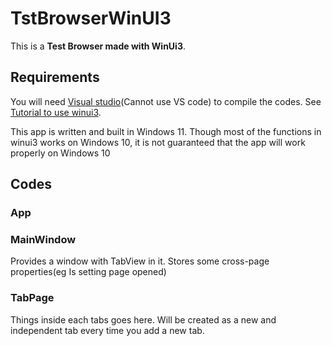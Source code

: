 # TstBrowserWinUI3

This is a **Test Browser made with WinUi3**. 

## Requirements

You will need [Visual studio](https://visualstudio.microsoft.com/downloads/)(Cannot use VS code) to compile the codes. See [Tutorial to use winui3](https://learn.microsoft.com/en-us/windows/apps/windows-app-sdk/set-up-your-development-environment?tabs=cs-vs-community%2Ccpp-vs-community%2Cvs-2022-17-1-a%2Cvs-2022-17-1-b).

This app is written and built in Windows 11. Though most of the functions in winui3 works on Windows 10, it is not guaranteed that the app will work properly on Windows 10

## Codes

### App

### MainWindow
Provides a window with TabView in it. Stores some cross-page properties(eg Is setting page opened)

### TabPage
Things inside each tabs goes here. Will be created as a new and independent tab every time you add a new tab.